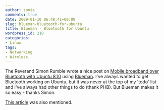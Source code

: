 ```yaml
---
author: sonia
comments: true
date: 2009-01-10 06:48:41+00:00
slug: blueman-bluetooth-for-ubuntu
title: Blueman - Bluetooth for Ubuntu
wordpress_id: 210
categories:
- Linux
tags:
- Networking
- Wireless
---
```


The Reverand Simon Rumble wrote a nice post on [Mobile broadband over Bluetooth with Ubuntu 8.10](http://www.rumble.net/blog/) using [Blueman](http://blueman.tuxfamily.org/). I've always wanted to get Bluetooth working on Ubuntu, but it was never at the top of my 'todo' list and I've always had other things to do (thank PHB). But Blueman makes it so easy - thanks Simon.

[This article](http://tanere.blogspot.com/2008/11/mobile-broadband-over-bluetooth-on.html) was also mentioned.
